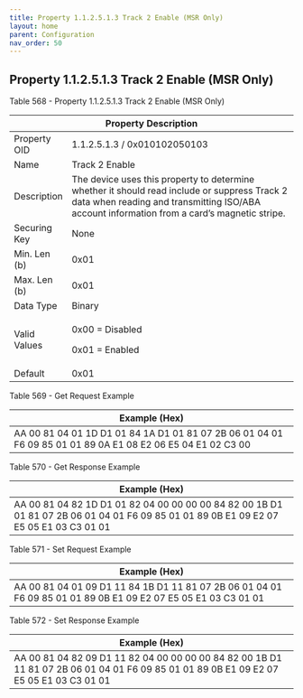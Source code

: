 ```yaml
---
title: Property 1.1.2.5.1.3 Track 2 Enable (MSR Only)
layout: home
parent: Configuration
nav_order: 50
---
```


## Property 1.1.2.5.1.3 Track 2 Enable (MSR Only)

Table 568 - Property 1.1.2.5.1.3 Track 2 Enable (MSR Only)

<table>
<colgroup>
<col style="width: 14%" />
<col style="width: 85%" />
</colgroup>
<thead>
<tr>
<th colspan="2">Property Description</th>
</tr>
</thead>
<tbody>
<tr>
<td>Property OID</td>
<td>1.1.2.5.1.3 / 0x010102050103</td>
</tr>
<tr>
<td>Name</td>
<td>Track 2 Enable</td>
</tr>
<tr>
<td>Description</td>
<td>The device uses this property to determine whether it should read
include or suppress Track 2 data when reading and transmitting ISO/ABA
account information from a card’s magnetic stripe.</td>
</tr>
<tr>
<td>Securing Key</td>
<td>None</td>
</tr>
<tr>
<td>Min. Len (b)</td>
<td>0x01</td>
</tr>
<tr>
<td>Max. Len (b)</td>
<td>0x01</td>
</tr>
<tr>
<td>Data Type</td>
<td>Binary</td>
</tr>
<tr>
<td>Valid Values</td>
<td><p>0x00 = Disabled</p>
<p>0x01 = Enabled</p></td>
</tr>
<tr>
<td>Default</td>
<td>0x01</td>
</tr>
</tbody>
</table>

Table 569 - Get Request Example

| Example (Hex) |
|----|
| AA 00 81 04 01 1D D1 01 84 1A D1 01 81 07 2B 06 01 04 01 F6 09 85 01 01 89 0A E1 08 E2 06 E5 04 E1 02 C3 00 |

Table 570 - Get Response Example

| Example (Hex) |
|----|
| AA 00 81 04 82 1D D1 01 82 04 00 00 00 00 84 82 00 1B D1 01 81 07 2B 06 01 04 01 F6 09 85 01 01 89 0B E1 09 E2 07 E5 05 E1 03 C3 01 01 |

Table 571 - Set Request Example

| Example (Hex) |
|----|
| AA 00 81 04 01 09 D1 11 84 1B D1 11 81 07 2B 06 01 04 01 F6 09 85 01 01 89 0B E1 09 E2 07 E5 05 E1 03 C3 01 01 |

Table 572 - Set Response Example

| Example (Hex) |
|----|
| AA 00 81 04 82 09 D1 11 82 04 00 00 00 00 84 82 00 1B D1 11 81 07 2B 06 01 04 01 F6 09 85 01 01 89 0B E1 09 E2 07 E5 05 E1 03 C3 01 01 |

##